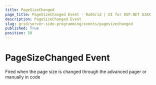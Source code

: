 ```yaml
---
title: PageSizeChanged
page_title: PageSizeChanged Event - RadGrid | UI for ASP.NET AJAX
description: PageSizeChanged Event
slug: grid/server-side-programming/events/pagesizechanged
published: True
position: 50
---
```


# PageSizeChanged Event

Fired when the page size is changed through the advanced pager or manually in code

